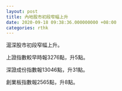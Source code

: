 ```yaml
---
layout: post
title: 內地股市初段窄幅上升
date: 2020-09-18 09:38:36.000000000 +08:00
categories: rthk
---
```


滬深股市初段窄幅上升。

上證指數較早時報3276點，升5點。

深證成份指數報13046點，升31點。

創業板指數報2565點，升8點。
